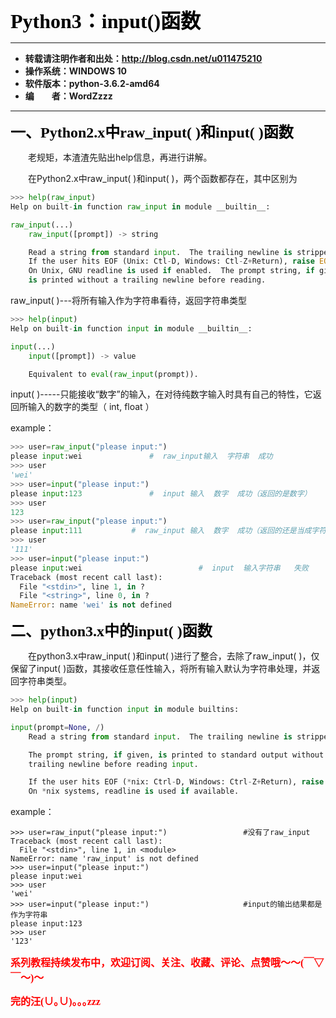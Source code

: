 **<font color="black" size=6 face="仿宋">Python3：input()函数</font>**

----------

- **转载请注明作者和出处：http://blog.csdn.net/u011475210**
- **操作系统：WINDOWS 10**
- **软件版本：python-3.6.2-amd64**
- **编&emsp;&emsp;者：WordZzzz**

----------

**<font color="black" size=5 face="仿宋">一、Python2.x中raw_input( )和input( )函数</font>**

&emsp;&emsp;老规矩，本渣渣先贴出help信息，再进行讲解。

&emsp;&emsp;在Python2.x中raw_input( )和input( )，两个函数都存在，其中区别为

```python
>>> help(raw_input)
Help on built-in function raw_input in module __builtin__:

raw_input(...)
    raw_input([prompt]) -> string

    Read a string from standard input.  The trailing newline is stripped.
    If the user hits EOF (Unix: Ctl-D, Windows: Ctl-Z+Return), raise EOFError.
    On Unix, GNU readline is used if enabled.  The prompt string, if given,
    is printed without a trailing newline before reading.
```

raw_input( )---将所有输入作为字符串看待，返回字符串类型

```python
>>> help(input)
Help on built-in function input in module __builtin__:

input(...)
    input([prompt]) -> value

    Equivalent to eval(raw_input(prompt)).
```

input( )-----只能接收“数字”的输入，在对待纯数字输入时具有自己的特性，它返回所输入的数字的类型（ int, float ）

example：

```python
>>> user=raw_input("please input:")         
please input:wei               #  raw_input输入  字符串  成功  
>>> user  
'wei'  
>>> user=input("please input:")            
please input:123               #  input 输入  数字  成功（返回的是数字）  
>>> user  
123  
>>> user=raw_input("please input:")  
please input:111           #  raw_input 输入  数字  成功（返回的还是当成字符串）  
>>> user  
'111'  
>>> user=input("please input:")  
please input:wei                          #  input  输入字符串   失败  
Traceback (most recent call last):  
  File "<stdin>", line 1, in ?  
  File "<string>", line 0, in ?  
NameError: name 'wei' is not defined 
```

**<font color="black" size=5 face="仿宋">二、python3.x中的input( )函数</font>**

&emsp;&emsp;在python3.x中raw_input( )和input( )进行了整合，去除了raw_input( )，仅保留了input( )函数，其接收任意任性输入，将所有输入默认为字符串处理，并返回字符串类型。

```python
>>> help(input)
Help on built-in function input in module builtins:

input(prompt=None, /)
    Read a string from standard input.  The trailing newline is stripped.

    The prompt string, if given, is printed to standard output without a
    trailing newline before reading input.

    If the user hits EOF (*nix: Ctrl-D, Windows: Ctrl-Z+Return), raise EOFError.
    On *nix systems, readline is used if available.
```

example：

```
>>> user=raw_input("please input:")                 #没有了raw_input  
Traceback (most recent call last):  
  File "<stdin>", line 1, in <module>  
NameError: name 'raw_input' is not defined  
>>> user=input("please input:")  
please input:wei  
>>> user  
'wei'  
>>> user=input("please input:")                     #input的输出结果都是作为字符串  
please input:123  
>>> user  
'123'
```

**<font color="red" size=3 face="仿宋">系列教程持续发布中，欢迎订阅、关注、收藏、评论、点赞哦～～(￣▽￣～)～</font>**

**<font color="red" size=3 face="仿宋">完的汪(∪｡∪)｡｡｡zzz</font>**